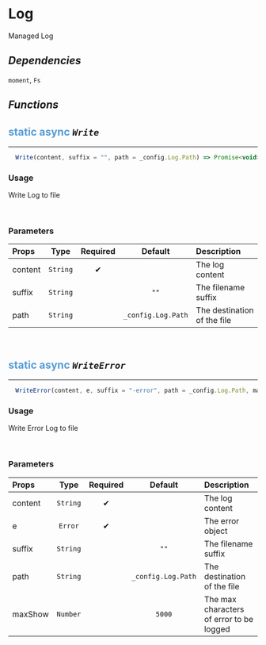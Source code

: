 # **Log**
Managed Log

## ***Dependencies***
`moment`, `Fs`
<br/>

## ***Functions***
## <span style="color: #569CD6">static</span> <span style="color: #569CD6">async</span> *`Write`* 
---
```jsx
  Write(content, suffix = "", path = _config.Log.Path) => Promise<void>
```

### **Usage**
Write Log to file

<br/>

### **Parameters**
| Props | Type | Required | Default | Description |
| :---|:---:|:---:|:---:|:---|
| content | `String` | ✔ || The log content |
| suffix | `String` || `""` | The filename suffix |
| path | `String` || `_config.Log.Path` | The destination of the file |
<br/>

## <span style="color: #569CD6">static</span> <span style="color: #569CD6">async</span> *`WriteError`* 
---
```jsx
  WriteError(content, e, suffix = "-error", path = _config.Log.Path, maxShow = 5000)
```

### **Usage**
Write Error Log to file

<br/>

### **Parameters**
| Props | Type | Required | Default | Description |
| :---|:---:|:---:|:---:|:---|
| content | `String` | ✔ || The log content |
| e | `Error` | ✔ || The error object |
| suffix | `String` || `""` | The filename suffix |
| path | `String` || `_config.Log.Path` | The destination of the file |
| maxShow | `Number` || `5000` | The max characters of error to be logged |
<br/>
